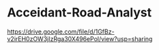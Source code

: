# Acceidant-Road-Analyst

https://drive.google.com/file/d/1GfBz-v2irEH0zOW3jIzRga30X496ePol/view?usp=sharing
